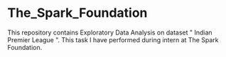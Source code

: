 # The_Spark_Foundation
This repository contains Exploratory Data Analysis on dataset " Indian Premier League ". This task I have performed during intern at The Spark Foundation.
